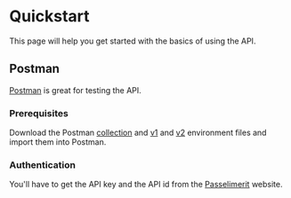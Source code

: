 # Quickstart

This page will help you get started with the basics of using the API.

## Postman

[Postman](https://www.postman.com/) is great for testing the API.

### Prerequisites
Download the Postman <a href="/dist/postman/collections/Passelimerit.postman_collection.json" download>collection</a> and <a href="/dist/postman/environment/Postman v1.postman_environment.json" download>v1</a> and <a href="/dist/postman/environment/Postman v2.postman_environment.json" download>v2</a> environment files and import them into Postman.

### Authentication

You'll have to get the API key and the API id from the [Passelimerit](https://app.passelimerit.fi) website.